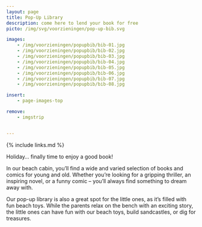 ```yaml
---
layout: page
title: Pop-Up Library
description: come here to lend your book for free
picto: /img/svg/voorzieningen/pop-up-bib.svg

images:
    - /img/voorzieningen/popupbib/bib-01.jpg
    - /img/voorzieningen/popupbib/bib-02.jpg
    - /img/voorzieningen/popupbib/bib-03.jpg
    - /img/voorzieningen/popupbib/bib-04.jpg
    - /img/voorzieningen/popupbib/bib-05.jpg
    - /img/voorzieningen/popupbib/bib-06.jpg
    - /img/voorzieningen/popupbib/bib-07.jpg
    - /img/voorzieningen/popupbib/bib-08.jpg

insert:
    - page-images-top

remove:
    - imgstrip


---
```

{% include links.md %}

Holiday… finally time to enjoy a good book!

In our beach cabin, you’ll find a wide and varied selection of books and comics for young and old. Whether you’re looking for a gripping thriller, an inspiring novel, or a funny comic – you’ll always find something to dream away with.

Our pop-up library is also a great spot for the little ones, as it’s filled with fun beach toys. While the parents relax on the bench with an exciting story, the little ones can have fun with our beach toys, build sandcastles, or dig for treasures.
